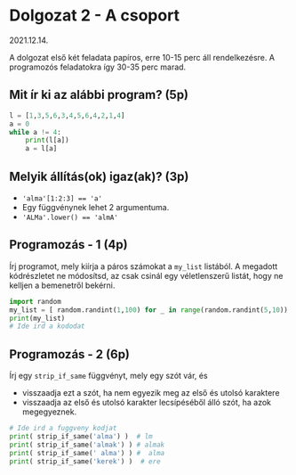 # Dolgozat 2 - A csoport
2021.12.14.

A dolgozat első két feladata papíros, erre 10-15 perc áll rendelkezésre. A programozós feladatokra így 30-35 perc marad.

## Mit ír ki az alábbi program? (5p)
```python
l = [1,3,5,6,3,4,5,6,4,2,1,4]
a = 0
while a != 4:
    print(l[a])
    a = l[a]
```

## Melyik állítás(ok) igaz(ak)? (3p)
 - `'alma'[1:2:3] == 'a'`
 - Egy függvénynek lehet 2 argumentuma.
 - `'ALMa'.lower() == 'almA'`


## Programozás - 1 (4p)

Írj programot, mely kiírja a páros számokat a `my_list` listából. A megadott kódrészletet ne módosítsd, az csak csinál egy véletlenszerű listát, hogy ne kelljen a bemenetről bekérni.

```python
import random
my_list = [ random.randint(1,100) for _ in range(random.randint(5,10)) ]
print(my_list)
# Ide ird a kododat
```
## Programozás - 2 (6p)

Írj egy `strip_if_same` függvényt, mely egy szót vár, és 
 - visszaadja ezt a szót, ha nem egyezik meg az első és utolsó karaktere
 - visszaadja az első és utolsó karakter lecsípéséből álló szót, ha azok megegyeznek.

```python
# Ide ird a fuggveny kodjat
print( strip_if_same('alma') )  # lm
print( strip_if_same('almak') ) # almak
print( strip_if_same(' alma') ) #  alma
print( strip_if_same('kerek') )  # ere
```